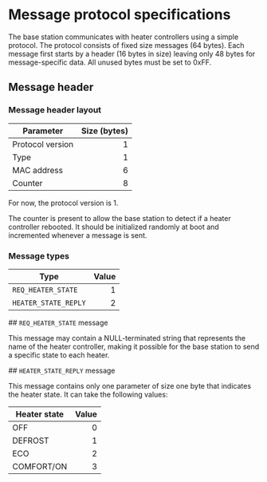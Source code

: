 # Message protocol specifications

The base station communicates with heater controllers using a simple protocol.
The protocol consists of fixed size messages (64 bytes). Each message first starts by a header (16 bytes in size) leaving only 48 bytes for message-specific data. All unused bytes must be set to 0xFF.

## Message header

### Message header layout

| Parameter        | Size (bytes) |
| ---------------- | -----------: |
| Protocol version |            1 |
| Type             |            1 |
| MAC address      |            6 |
| Counter          |            8 |

For now, the protocol version is 1.

The counter is present to allow the base station to detect if a heater controller rebooted. It should be initialized randomly at boot and incremented whenever a message is sent.

### Message types

| Type                 | Value       |
| -------------------- | ----------: |
| `REQ_HEATER_STATE`   |           1 |
| `HEATER_STATE_REPLY` |           2 |


## `REQ_HEATER_STATE` message

This message may contain a NULL-terminated string that represents the name of the heater controller, making it possible for the base station to send a specific state to each heater.

## `HEATER_STATE_REPLY` message

This message contains only one parameter of size one byte that indicates the heater state. It can take the following values:

| Heater state | Value |
| ------------ | ----: |
| OFF          |     0 |
| DEFROST      |     1 |
| ECO          |     2 |
| COMFORT/ON   |     3 |
